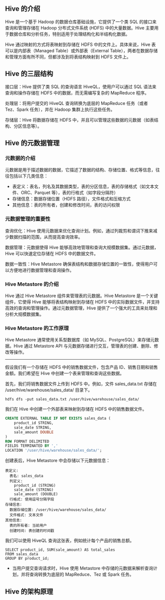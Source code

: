 ## Hive 的介绍

Hive 是一个基于 Hadoop 的数据仓库基础设施，它提供了一个类 SQL 的接口来查询和管理存储在 Hadoop 分布式文件系统 (HDFS) 中的大量数据。Hive 主要用于数据仓库和分析任务，特别适用于处理结构化和半结构化数据。

Hive 通过映射的方式将表映射到存储在 HDFS 中的文件上。具体来说，Hive 表可以是内部表（Managed Table）或外部表（External Table），两者在数据存储和管理方面有所不同，但都涉及到将表结构映射到 HDFS 文件上。

## Hive 的三层结构

接口层：Hive 提供了类 SQL 的查询语言 HiveQL，使用户可以通过 SQL 语法来查询和操作存储在 HDFS 中的数据，而无需编写复杂的 MapReduce 程序。

处理层：将用户提交的 HiveQL 查询转换为底层的 MapReduce 任务（或者 Tez、Spark 任务），并在 Hadoop 集群上执行这些任务。

存储层：Hive 将数据存储在 HDFS 中，并且可以管理这些数据的元数据（如表结构、分区信息等）。

## Hive 的元数据管理

### 元数据的介绍

元数据是用于描述数据的数据，它描述了数据的结构、存储位置、格式等信息，往往包括以下几类信息：

- 表定义：表名，列名及其数据类型，表的分区信息，表的存储格式（如文本文件、ORC、Parquet 等），表的行格式（如字段分隔符）
- 存储信息：数据存储位置（HDFS 路径），文件格式和压缩方式
- 其他信息：表的所有者，创建和修改时间，表的访问权限

### 元数据管理的重要性

查询优化：Hive 使用元数据来优化查询计划。例如，通过列裁剪和谓词下推来减少数据扫描的范围，从而提高查询效率。

数据管理：元数据使得 Hive 能够高效地管理和查询大规模数据集。通过元数据，Hive 可以快速定位存储在 HDFS 中的数据文件。

数据一致性：Hive Metastore 确保表结构和数据存储位置的一致性，使得用户可以方便地进行数据管理和查询操作。

### Hive Metastore 的介绍

Hive 通过 Hive Metastore 组件来管理表的元数据。Hive Metastore 是一个关键组件，它使得 Hive 能够将表结构映射到存储在 HDFS 中的实际数据文件，并支持高效的查询和管理操作。通过元数据管理，Hive 提供了一个强大的工具来处理和分析大规模数据集。

### Hive Metastore 的工作原理

Hive Metastore 通常使用关系型数据库（如 MySQL、PostgreSQL）来存储元数据。Hive 通过 Metastore API 与元数据存储进行交互，管理表的创建、删除、修改等操作。

---

假设我们有一个存储在 HDFS 中的销售数据文件，包含产品 ID、销售日期和销售金额。我们希望在 Hive 中创建一个表来管理和查询这些数据。

首先，我们将销售数据文件上传到 HDFS 中。例如，文件 sales_data.txt 存储在 /user/hive/warehouse/sales_data/ 目录下。

```shell
hdfs dfs -put sales_data.txt /user/hive/warehouse/sales_data/
```

我们在 Hive 中创建一个外部表来映射到存储在 HDFS 中的销售数据文件。

```sql
CREATE EXTERNAL TABLE IF NOT EXISTS sales_data (
    product_id STRING,
    sale_date STRING,
    sale_amount DOUBLE
)
ROW FORMAT DELIMITED
FIELDS TERMINATED BY ','
LOCATION '/user/hive/warehouse/sales_data/';
```

创建表后，Hive Metastore 中会存储以下元数据信息：

```
表定义:
  表名: sales_data
  列定义: 
    product_id (STRING)
    sale_date (STRING)
    sale_amount (DOUBLE)
  行格式: 使用逗号分隔字段
存储信息:
  数据存储位置: /user/hive/warehouse/sales_data/
  文件格式: 文本文件
其他信息:
  表的所有者: 当前用户
  创建时间: 表创建的时间戳
```

我们可以使用 HiveQL 查询这张表，例如统计每个产品的销售总额。

```
SELECT product_id, SUM(sale_amount) AS total_sales
FROM sales_data
GROUP BY product_id;
```

- 当用户提交查询请求时，Hive 使用 Metastore 中存储的元数据来解析查询计划，并将查询转换为底层的 MapReduce、Tez 或 Spark 任务。

## Hive 的架构原理
